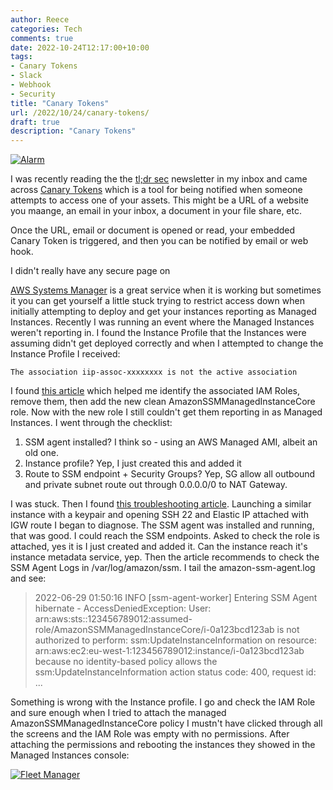 ```yaml
---
author: Reece
categories: Tech
comments: true
date: 2022-10-24T12:17:00+10:00
tags:
- Canary Tokens
- Slack
- Webhook
- Security
title: "Canary Tokens"
url: /2022/10/24/canary-tokens/
draft: true
description: "Canary Tokens"
---
```


[![Alarm](/public/img/alarm.webp "Photo by DALLE-2")](https://labs.openai.com)

I was recently reading the the [tl;dr sec](https://tldrsec.com/blog/tldr-sec-155/) newsletter in my inbox and came across [Canary Tokens](https://canarytokens.org/generate) which is a tool for being notified when someone attempts to access one of your assets. This might be a URL of a website you maange, an email in your inbox, a document in your file share, etc.

Once the URL, email or document is opened or read, your embedded Canary Token is triggered, and then you can be notified by email or web hook.

I didn't really have any secure page on 





[AWS Systems Manager](https://aws.amazon.com/systems-manager/) is a great service when it is working but sometimes it you can get yourself a little stuck trying to restrict access down when initially attempting to deploy and get your instances reporting as Managed Instances. Recently I was running an event where the Managed Instances weren't reporting in. I found the Instance Profile that the Instances were assuming didn't get deployed correctly and when I attempted to change the Instance Profile I received:

`The association iip-assoc-xxxxxxxx is not the active association`

I found [this article](https://aws.amazon.com/premiumsupport/knowledge-center/ec2-resolve-active-assocation-error/) which helped me identify the associated IAM Roles, remove them, then add the new clean AmazonSSMManagedInstanceCore role. Now with the new role I still couldn't get them reporting in as Managed Instances. I went through the checklist:

1. SSM agent installed? I think so - using an AWS Managed AMI, albeit an old one.
2. Instance profile? Yep, I just created this and added it
3. Route to SSM endpoint + Security Groups? Yep, SG allow all outbound and private subnet route out through 0.0.0.0/0 to NAT Gateway.

I was stuck. Then I found [this troubleshooting article](https://aws.amazon.com/premiumsupport/knowledge-center/systems-manager-ec2-instance-not-appear/). Launching a similar instance with a keypair and opening SSH 22 and Elastic IP attached with IGW route I began to diagnose. The SSM agent was installed and running, that was good. I could reach the SSM endpoints. Asked to check the role is attached, yes it is I just created and added it. Can the instance reach it's instance metadata service, yep. Then the article recommends to check the SSM Agent Logs in /var/log/amazon/ssm. I tail the amazon-ssm-agent.log and see:


>2022-06-29 01:50:16 INFO [ssm-agent-worker] Entering SSM Agent hibernate - AccessDeniedException: User: arn:aws:sts::123456789012:assumed-role/AmazonSSMManagedInstanceCore/i-0a123bcd123ab is not authorized to perform: ssm:UpdateInstanceInformation on resource: arn:aws:ec2:eu-west-1:123456789012:instance/i-0a123bcd123ab because no identity-based policy allows the ssm:UpdateInstanceInformation action
	status code: 400, request id: ...

Something is wrong with the Instance profile. I go and check the IAM Role and sure enough when I tried to attach the managed AmazonSSMManagedInstanceCore policy I mustn't have clicked through all the screens and the IAM Role was empty with no permissions. After attaching the permissions and rebooting the instances they showed in the Managed Instances console:

[![Fleet Manager](/public/img/fleet-manager.webp "Managed Instances")](https://console.aws.amazon.com/systems-manager/managed-instances)
